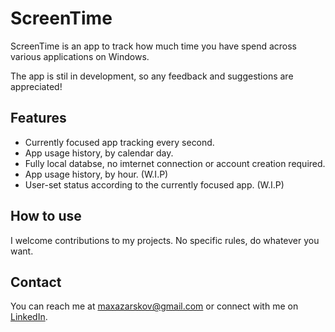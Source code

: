 # ScreenTime

ScreenTime is an app to track how much time you have spend across various applications on Windows.  

The app is stil in development, so any feedback and suggestions are appreciated! 


## Features

- Currently focused app tracking every second.
- App usage history, by calendar day.
- Fully local databse, no imternet connection or account creation required.
- App usage history, by hour. (W.I.P)
- User-set status according to the currently focused app. (W.I.P)

## How to use

I welcome contributions to my projects. No specific rules, do whatever you want.

## Contact

You can reach me at maxazarskov@gmail.com or connect with me on [LinkedIn](https://www.linkedin.com/in/maksim-azarskov-59a6b6215/).
